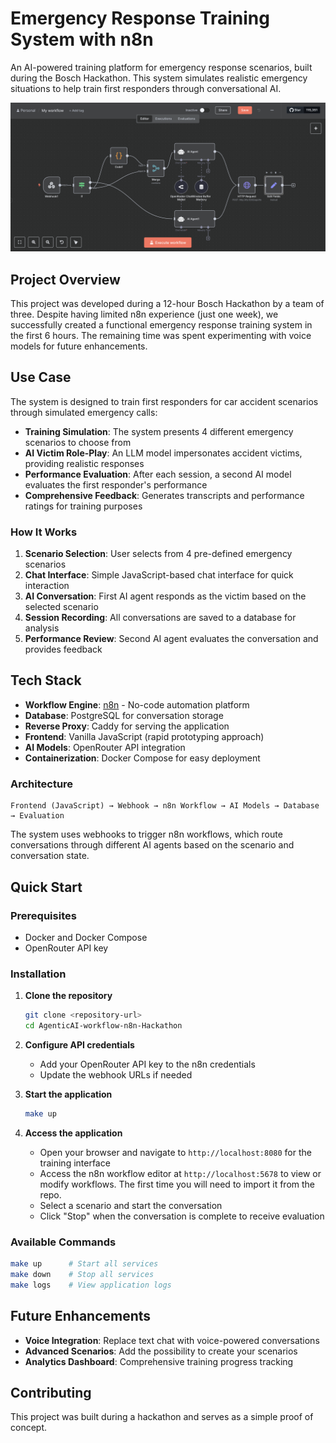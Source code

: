 # Emergency Response Training System with n8n

An AI-powered training platform for emergency response scenarios, built during the Bosch Hackathon. This system simulates realistic emergency situations to help train first responders through conversational AI.

![Workflow Overview](assets/n8n-workflow.png)

## Project Overview

This project was developed during a 12-hour Bosch Hackathon by a team of three. Despite having limited n8n experience (just one week), we successfully created a functional emergency response training system in the first 6 hours. The remaining time was spent experimenting with voice models for future enhancements.

## Use Case

The system is designed to train first responders for car accident scenarios through simulated emergency calls:

- **Training Simulation**: The system presents 4 different emergency scenarios to choose from
- **AI Victim Role-Play**: An LLM model impersonates accident victims, providing realistic responses
- **Performance Evaluation**: After each session, a second AI model evaluates the first responder's performance
- **Comprehensive Feedback**: Generates transcripts and performance ratings for training purposes

### How It Works

1. **Scenario Selection**: User selects from 4 pre-defined emergency scenarios
2. **Chat Interface**: Simple JavaScript-based chat interface for quick interaction
3. **AI Conversation**: First AI agent responds as the victim based on the selected scenario
4. **Session Recording**: All conversations are saved to a database for analysis
5. **Performance Review**: Second AI agent evaluates the conversation and provides feedback

## Tech Stack

- **Workflow Engine**: [n8n](https://n8n.io/) - No-code automation platform
- **Database**: PostgreSQL for conversation storage
- **Reverse Proxy**: Caddy for serving the application
- **Frontend**: Vanilla JavaScript (rapid prototyping approach)
- **AI Models**: OpenRouter API integration
- **Containerization**: Docker Compose for easy deployment

### Architecture

```
Frontend (JavaScript) → Webhook → n8n Workflow → AI Models → Database → Evaluation
```

The system uses webhooks to trigger n8n workflows, which route conversations through different AI agents based on the scenario and conversation state.

## Quick Start

### Prerequisites

- Docker and Docker Compose
- OpenRouter API key

### Installation

1. **Clone the repository**
   ```bash
   git clone <repository-url>
   cd AgenticAI-workflow-n8n-Hackathon
   ```

2. **Configure API credentials**
   - Add your OpenRouter API key to the n8n credentials
   - Update the webhook URLs if needed

3. **Start the application**
   ```bash
   make up
   ```

4. **Access the application**
   - Open your browser and navigate to `http://localhost:8080` for the training interface
   - Access the n8n workflow editor at `http://localhost:5678` to view or modify workflows. The first time you will need to import it from the repo.
   - Select a scenario and start the conversation
   - Click "Stop" when the conversation is complete to receive evaluation

### Available Commands

```bash
make up      # Start all services
make down    # Stop all services
make logs    # View application logs
```

## Future Enhancements

- **Voice Integration**: Replace text chat with voice-powered conversations
- **Advanced Scenarios**: Add the possibility to create your scenarios
- **Analytics Dashboard**: Comprehensive training progress tracking

## Contributing

This project was built during a hackathon and serves as a simple proof of concept. 

